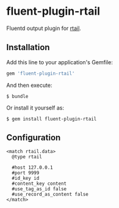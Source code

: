 # fluent-plugin-rtail

Fluentd output plugin for [rtail](http://rtail.org/).

## Installation

Add this line to your application's Gemfile:

```ruby
gem 'fluent-plugin-rtail'
```

And then execute:

    $ bundle

Or install it yourself as:

    $ gem install fluent-plugin-rtail

## Configuration

```
<match rtail.data>
  @type rtail

  #host 127.0.0.1
  #port 9999
  #id_key id
  #content_key content
  #use_tag_as_id false
  #use_record_as_content false
</match>
```
